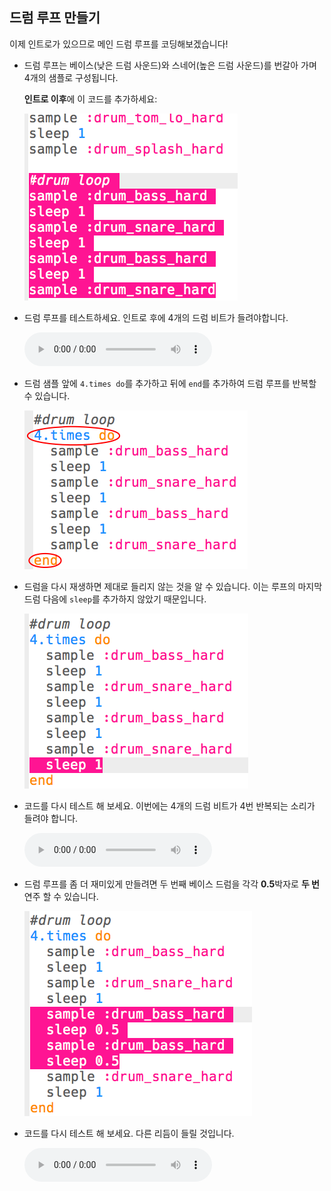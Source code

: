 ## 드럼 루프 만들기

이제 인트로가 있으므로 메인 드럼 루프를 코딩해보겠습니다!

+ 드럼 루프는 베이스(낮은 드럼 사운드)와 스네어(높은 드럼 사운드)를 번갈아 가며 4개의 샘플로 구성됩니다.
    
    **인트로 이후**에 이 코드를 추가하세요:
    
    ![스크린샷](images/drum-main.png)

+ 드럼 루프를 테스트하세요. 인트로 후에 4개의 드럼 비트가 들려야합니다.
    
    <div id="audio-preview" class="pdf-hidden">
      <audio controls preload> <source src="resources/drums-loop-1.mp3" type="audio/mpeg"> 브라우저가 <code>오디오</code>를 지원하지 않습니다. </audio>
    </div>
+ 드럼 샘플 앞에 `4.times do`를 추가하고 뒤에 `end`를 추가하여 드럼 루프를 반복할 수 있습니다.
    
    ![스크린샷](images/drum-loop-bug.png)

+ 드럼을 다시 재생하면 제대로 들리지 않는 것을 알 수 있습니다. 이는 루프의 마지막 드럼 다음에 `sleep`를 추가하지 않았기 때문입니다.
    
    ![스크린샷](images/drum-loop-fix.png)

+ 코드를 다시 테스트 해 보세요. 이번에는 4개의 드럼 비트가 4번 반복되는 소리가 들려야 합니다.
    
    <div id="audio-preview" class="pdf-hidden">
      <audio controls preload> <source src="resources/drums-loop-2.mp3" type="audio/mpeg"> 브라우저가 <code>오디오</code>를 지원하지 않습니다. </audio>
    </div>
+ 드럼 루프를 좀 더 재미있게 만들려면 두 번째 베이스 드럼을 각각 **0.5**박자로 **두 번** 연주 할 수 있습니다.
    
    ![스크린샷](images/drum-loop-double.png)

+ 코드를 다시 테스트 해 보세요. 다른 리듬이 들릴 것입니다.
    
    <div id="audio-preview" class="pdf-hidden">
      <audio controls preload> <source src="resources/drums-loop-3.mp3" type="audio/mpeg"> 브라우저가 <code>오디오</code>를 지원하지 않습니다. </audio>
    </div>